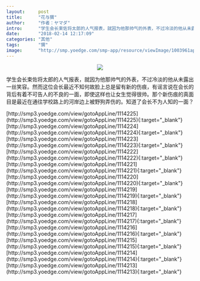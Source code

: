 ```yaml
---
layout:     post
title:      "花与猬"
author:     "作者：ヤマダ"
intro:      "学生会长束佐将太郎的人气报表，就因为他那帅气的外表，不过冷淡的他从未露出一丝笑容。然而这位会长最近不知何故脸上总是留有新的伤痕，有谣言说在会长的背后有着不可告人的不良的一面，即使这样也让女生觉得很帅。那个新伤痕的真面目是最近在通往学校路上的河岸边上被野狗弄伤的。知道了会长不为人知的一面？"
date:       "2018-02-14 12:17:09"
categories: "其他"
tags:       "猬"
image:      "http://smp.yoedge.com/smp-app/resource/viewImage/1003961appline.png"
---
```

<div style="text-align: center">
<p><img src="http://smp.yoedge.com/smp-app/resource/viewImage/1003961appline.png"/></p>
</div>
<p class="post-meta">
<span>学生会长束佐将太郎的人气报表，就因为他那帅气的外表，不过冷淡的他从未露出一丝笑容。然而这位会长最近不知何故脸上总是留有新的伤痕，有谣言说在会长的背后有着不可告人的不良的一面，即使这样也让女生觉得很帅。那个新伤痕的真面目是最近在通往学校路上的河岸边上被野狗弄伤的。知道了会长不为人知的一面？</span>
</p>
[http://smp3.yoedge.com/view/gotoAppLine/1114225](http://smp3.yoedge.com/view/gotoAppLine/1114225){:target="_blank"}
[http://smp3.yoedge.com/view/gotoAppLine/1114224](http://smp3.yoedge.com/view/gotoAppLine/1114224){:target="_blank"}
[http://smp3.yoedge.com/view/gotoAppLine/1114223](http://smp3.yoedge.com/view/gotoAppLine/1114223){:target="_blank"}
[http://smp3.yoedge.com/view/gotoAppLine/1114222](http://smp3.yoedge.com/view/gotoAppLine/1114222){:target="_blank"}
[http://smp3.yoedge.com/view/gotoAppLine/1114221](http://smp3.yoedge.com/view/gotoAppLine/1114221){:target="_blank"}
[http://smp3.yoedge.com/view/gotoAppLine/1114220](http://smp3.yoedge.com/view/gotoAppLine/1114220){:target="_blank"}
[http://smp3.yoedge.com/view/gotoAppLine/1114219](http://smp3.yoedge.com/view/gotoAppLine/1114219){:target="_blank"}
[http://smp3.yoedge.com/view/gotoAppLine/1114218](http://smp3.yoedge.com/view/gotoAppLine/1114218){:target="_blank"}
[http://smp3.yoedge.com/view/gotoAppLine/1114217](http://smp3.yoedge.com/view/gotoAppLine/1114217){:target="_blank"}
[http://smp3.yoedge.com/view/gotoAppLine/1114216](http://smp3.yoedge.com/view/gotoAppLine/1114216){:target="_blank"}
[http://smp3.yoedge.com/view/gotoAppLine/1114215](http://smp3.yoedge.com/view/gotoAppLine/1114215){:target="_blank"}
[http://smp3.yoedge.com/view/gotoAppLine/1114214](http://smp3.yoedge.com/view/gotoAppLine/1114214){:target="_blank"}
[http://smp3.yoedge.com/view/gotoAppLine/1114213](http://smp3.yoedge.com/view/gotoAppLine/1114213){:target="_blank"}


